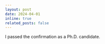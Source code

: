 ```yaml
---
layout: post
date: 2024-04-01
inline: true
related_posts: false
---
```


I passed the confirmation as a Ph.D. candidate.